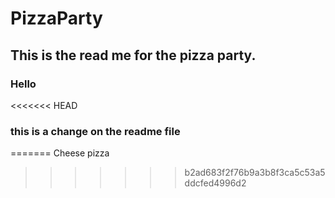# PizzaParty

## This is the read me for the pizza party.
### Hello

<<<<<<< HEAD
### this is a change on the readme file
=======
Cheese pizza
>>>>>>> b2ad683f2f76b9a3b8f3ca5c53a5ddcfed4996d2
